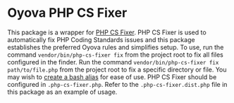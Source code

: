 # Oyova PHP CS Fixer

This package is a wrapper for [PHP CS Fixer](https://github.com/PHP-CS-Fixer/PHP-CS-Fixer). PHP CS Fixer is used to automatically fix PHP Coding Standards issues and this package establishes the preferred Oyova rules and simplifies setup. To use, run the command `vendor/bin/php-cs-fixer fix` from the project root to fix all files configured in the finder. Run the command `vendor/bin/php-cs-fixer fix path/to/file.php` from the project root to fix a specific directory or file. You may wish to [create a bash alias](https://linuxize.com/post/how-to-create-bash-aliases) for ease of use. PHP CS Fixer should be configured in `.php-cs-fixer.php`. Refer to the `.php-cs-fixer.dist.php` file in this package as an example of usage.
